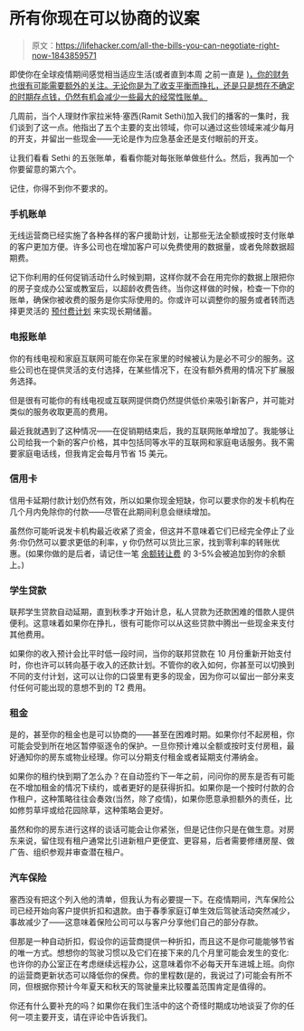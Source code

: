 # 所有你现在可以协商的议案

> 原文：<https://lifehacker.com/all-the-bills-you-can-negotiate-right-now-1843859571>

即使你在全球疫情期间感觉相当适应生活(或者直到本周 之前一直是 [)，你的财务也很有可能需要额外的关注。无论你是为了收支平衡而挣扎，还是只是想在不确定的时期存点钱，仍然有机会减少一些最大的经常性账单。](https://lifehacker.com/c/protesting)



几周前，当个人理财作家拉米特·塞西(Ramit Sethi)加入我们的播客的一集时，我们谈到了这一点。他指出了五个主要的支出领域，你可以通过这些领域来减少每月的开支，并留出一些现金——无论是作为应急基金还是支付眼前的开支。

让我们看看 Sethi 的五张账单，看看你能对每张账单做些什么。然后，我再加一个你要留意的第六个。

记住，你得不到你不要求的。

### 手机账单

无线运营商已经实施了各种各样的客户援助计划，让那些无法全额或按时支付账单的客户更加方便。许多公司也在增加客户可以免费使用的数据量，或者免除数据超期费。

记下你利用的任何促销活动什么时候到期，这样你就不会在用完你的数据上限把你的房子变成办公室或教室后，以超龄收费告终。当你这样做的时候，检查一下你的账单，确保你被收费的服务是你实际使用的。你或许可以调整你的服务或者转而选择更灵活的 [预付费计划](https://twocents.lifehacker.com/how-to-save-on-your-cell-phone-bill-without-a-family-pl-1841642881) 来实现长期储蓄。

### 电报账单

你的有线电视和家庭互联网可能在你呆在家里的时候被认为是必不可少的服务。这些公司也在提供灵活的支付选择，在某些情况下，在没有额外费用的情况下扩展服务选择。

但是很有可能你的有线电视或互联网提供商仍然提供低价来吸引新客户，并可能对类似的服务收取更高的费用。

最近我就遇到了这种情况——在促销期结束后，我的互联网账单增加了。我能够让公司给我一个新的客户价格，其中包括同等水平的互联网和家庭电话服务。我不需要家庭电话线，但我肯定会每月节省 15 美元。

### **信用卡**

信用卡延期付款计划仍然有效，所以如果你现金短缺，你可以要求你的发卡机构在几个月内免除你的付款——尽管在此期间利息会继续增加。

虽然你可能听说发卡机构最近收紧了资金，但这并不意味着它们已经完全停止了业务:你仍然可以要求更低的利率，y 你仍然可以货比三家，找到零利率的转账优惠。(如果你做的是后者，请记住一笔 [余额转让费](https://twocents.lifehacker.com/when-to-consider-a-balance-transfer-1823265150) 的 3-5%会被追加到你的余额上。)

### **学生贷款**

联邦学生贷款自动延期，直到秋季才开始计息，私人贷款为还款困难的借款人提供便利。这意味着如果你在挣扎，很有可能你可以从这些贷款中腾出一些现金来支付其他费用。

如果你的收入预计会比平时低一段时间，当你的联邦贷款在 10 月份重新开始支付时，你也许可以转向基于收入的还款计划。不管你的收入如何，你甚至可以切换到不同的支付计划，这可以让你的口袋里有更多的现金，因为你可以留出一部分来支付任何可能出现的意想不到的 T2 费用。

### **租金**

是的，甚至你的租金也是可以协商的——甚至在困难时期。如果你付不起房租，你可能会受到所在地区暂停驱逐令的保护。一旦你预计难以全额或按时支付房租，最好通知你的房东或物业经理。你可以分期支付租金或者延期支付滞纳金。

如果你的租约快到期了怎么办？在自动签约下一年之前，问问你的房东是否有可能在不增加租金的情况下续约，或者更好的是获得折扣。如果你是一个按时付款的合作租户，这种策略往往会奏效(当然，除了疫情)，如果你愿意承担额外的责任，比如修剪草坪或给花园除草，这种策略会更好。

虽然和你的房东进行这样的谈话可能会让你紧张，但是记住你只是在做生意。对房东来说，留住现有租户通常比引进新租户更便宜、更容易，后者需要修缮房屋、做广告、组织参观并审查潜在租户。

### **汽车保险**

塞西没有把这个列入他的清单，但我认为有必要提一下。在疫情期间，汽车保险公司已经开始向客户提供折扣和退款。由于春季家庭订单生效后驾驶活动突然减少，事故减少了——这意味着保险公司可以与客户分享他们自己的部分存款。

但那是一种自动折扣，假设你的运营商提供一种折扣，而且这不是你可能能够节省的唯一方式。想想你的驾驶习惯以及它们在接下来的几个月里可能会发生的变化:也许你的办公室正在考虑继续远程办公，这意味着你不必每天开车进城上班。向你的运营商更新状态可以降低你的保费。你的里程数(是的，我说过了)可能会有所不同，但根据你预计今年夏天和秋天的驾驶量来比较覆盖范围肯定是值得的。

你还有什么要补充的吗？如果你在我们生活中的这个奇怪时期成功地谈妥了你的任何一项主要开支，请在评论中告诉我们。